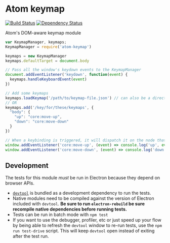# Atom keymap
[![Build Status](https://travis-ci.org/atom/atom-keymap.svg?branch=master)](https://travis-ci.org/atom/atom-keymap)
[![Dependency Status](https://david-dm.org/atom/atom-keymap.svg)](https://david-dm.org/atom/atom-keymap)

Atom's DOM-aware keymap module

```js
var KeymapManager, keymaps;
KeymapManager = require('atom-keymap')

keymaps = new KeymapManager
keymaps.defaultTarget = document.body

// Pass all the window's keydown events to the KeymapManager
document.addEventListener('keydown', function(event) {
  keymaps.handleKeyboardEvent(event)
})

// Add some keymaps
keymaps.loadKeymap('/path/to/keymap-file.json') // can also be a directory of json / cson files
// OR
keymaps.add('/key/for/these/keymaps', {
  "body": {
    "up": "core:move-up",
    "down": "core:move-down"
  }
})

// When a keybinding is triggered, it will dispatch it on the node that was focused
window.addEventListener('core:move-up', (event) => console.log('up', event))
window.addEventListener('core:move-down', (event) => console.log('down', event))
```

## Development

The tests for this module *must* be run in Electron because they depend on browser APIs.

* [`devtool`](https://github.com/Jam3/devtool) is bundled as a development dependency to run the tests.
* Native modules need to be compiled against the version of Electron included with `devtool`. **Be sure to run `electron-rebuild` be sure recompile native dependencies before running tests.**
* Tests can be run in batch mode with `npm test`
* If you want to use the debugger, profiler, etc or just speed up your flow by being able to refresh the `devtool` window to re-run tests, use the `npm run test-drive` script. This will keep `devtool` open instead of exiting after the test run.
